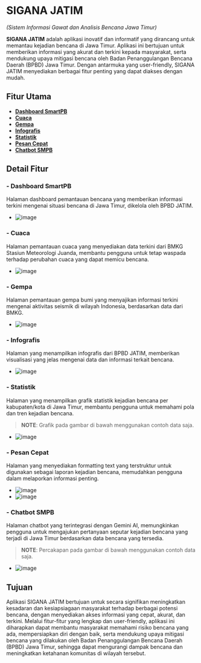# SIGANA JATIM
*(Sistem Informasi Gawat dan Analisis Bencana Jawa Timur)*

**SIGANA JATIM** adalah aplikasi inovatif dan informatif yang dirancang untuk memantau kejadian bencana di Jawa Timur. Aplikasi ini bertujuan untuk memberikan informasi yang akurat dan terkini kepada masyarakat, serta mendukung upaya mitigasi bencana oleh Badan Penanggulangan Bencana Daerah (BPBD) Jawa Timur. Dengan antarmuka yang user-friendly, SIGANA JATIM menyediakan berbagai fitur penting yang dapat diakses dengan mudah.

## Fitur Utama

- **[Dashboard SmartPB](#dashboard-smartpb)**
- **[Cuaca](#cuaca)**
- **[Gempa](#gempa)**
- **[Infografis](#infografis)**
- **[Statistik](#statistik)**
- **[Pesan Cepat](#pesan-cepat)**
- **[Chatbot SMPB](#chatbot-smpb)**

## Detail Fitur

### - Dashboard SmartPB
Halaman dashboard pemantauan bencana yang memberikan informasi terkini mengenai situasi bencana di Jawa Timur, dikelola oleh BPBD JATIM.
- ![image](https://github.com/user-attachments/assets/2dee3d06-ceef-41ef-8282-bff5f60f4aac)

### - Cuaca
Halaman pemantauan cuaca yang menyediakan data terkini dari BMKG Stasiun Meteorologi Juanda, membantu pengguna untuk tetap waspada terhadap perubahan cuaca yang dapat memicu bencana.
- ![image](https://github.com/user-attachments/assets/a6720ea3-7b07-4279-af21-5d7aa9593bd0)

### - Gempa
Halaman pemantauan gempa bumi yang menyajikan informasi terkini mengenai aktivitas seismik di wilayah Indonesia, berdasarkan data dari BMKG.
- ![image](https://github.com/user-attachments/assets/3ba1248a-46f4-43bf-ae27-2cf6900c2d2d)

### - Infografis
Halaman yang menampilkan infografis dari BPBD JATIM, memberikan visualisasi yang jelas mengenai data dan informasi terkait bencana.
- ![image](https://github.com/user-attachments/assets/105684c0-9fd7-4433-a4d0-c8f5fdd7d839)

### - Statistik
Halaman yang menampilkan grafik statistik kejadian bencana per kabupaten/kota di Jawa Timur, membantu pengguna untuk memahami pola dan tren kejadian bencana.
> **NOTE**: Grafik pada gambar di bawah menggunakan contoh data saja.
- ![image](https://github.com/user-attachments/assets/877ada2a-dc73-4feb-9d35-47654c106ccd)

### - Pesan Cepat
Halaman yang menyediakan formatting text yang terstruktur untuk digunakan sebagai laporan kejadian bencana, memudahkan pengguna dalam melaporkan informasi penting.
- ![image](https://github.com/user-attachments/assets/e1faf2aa-f5be-4092-9332-a99856be9dba)
- ![image](https://github.com/user-attachments/assets/b0079623-b6b7-43e6-867a-75e818282a07)

### - Chatbot SMPB
Halaman chatbot yang terintegrasi dengan Gemini AI, memungkinkan pengguna untuk mengajukan pertanyaan seputar kejadian bencana yang terjadi di Jawa Timur berdasarkan data bencana yang tersedia.
> **NOTE**: Percakapan pada gambar di bawah menggunakan contoh data saja.
- ![image](https://github.com/user-attachments/assets/f7f3b319-c19f-4fae-859a-83801693fc2d)


## Tujuan

Aplikasi SIGANA JATIM bertujuan untuk secara signifikan meningkatkan kesadaran dan kesiapsiagaan masyarakat terhadap berbagai potensi bencana, dengan menyediakan akses informasi yang cepat, akurat, dan terkini. Melalui fitur-fitur yang lengkap dan user-friendly, aplikasi ini diharapkan dapat membantu masyarakat memahami risiko bencana yang ada, mempersiapkan diri dengan baik, serta mendukung upaya mitigasi bencana yang dilakukan oleh Badan Penanggulangan Bencana Daerah (BPBD) Jawa Timur, sehingga dapat mengurangi dampak bencana dan meningkatkan ketahanan komunitas di wilayah tersebut.
